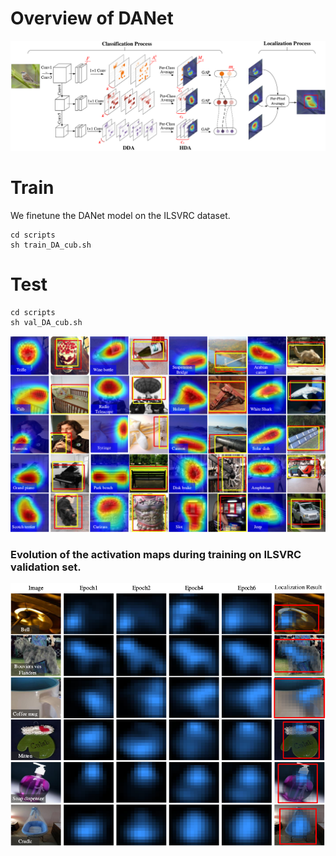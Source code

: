 
# Overview of DANet
![](figs/architecture.png)

# Train
We finetune the DANet model on the ILSVRC dataset.  
```
cd scripts
sh train_DA_cub.sh
```
# Test
```
cd scripts
sh val_DA_cub.sh
```

![](figs/result.png)

### Evolution of the activation maps during training on ILSVRC validation set.
![](figs/timeline.png)

